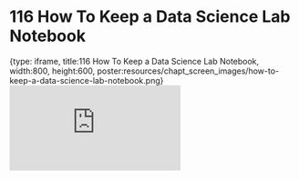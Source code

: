 # 116 How To Keep a Data Science Lab Notebook
 
{type: iframe, title:116 How To Keep a Data Science Lab Notebook, width:800, height:600, poster:resources/chapt_screen_images/how-to-keep-a-data-science-lab-notebook.png}
![](https://datatrail-jhu.github.io/DataTrail_ReOrg/no_toc/how-to-keep-a-data-science-lab-notebook.html)
 

 
